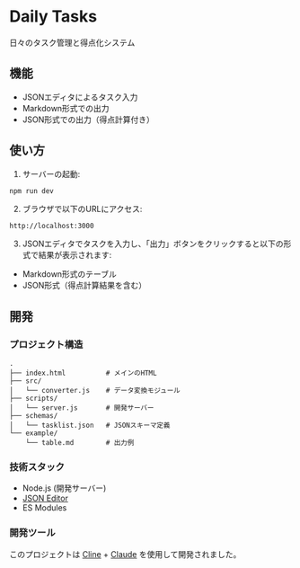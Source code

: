 # Daily Tasks

日々のタスク管理と得点化システム

## 機能

- JSONエディタによるタスク入力
- Markdown形式での出力
- JSON形式での出力（得点計算付き）

## 使い方

1. サーバーの起動:
```bash
npm run dev
```

2. ブラウザで以下のURLにアクセス:
```
http://localhost:3000
```

3. JSONエディタでタスクを入力し、「出力」ボタンをクリックすると以下の形式で結果が表示されます:
- Markdown形式のテーブル
- JSON形式（得点計算結果を含む）

## 開発

### プロジェクト構造

```
.
├── index.html          # メインのHTML
├── src/
│   └── converter.js    # データ変換モジュール
├── scripts/
│   └── server.js       # 開発サーバー
├── schemas/
│   └── tasklist.json   # JSONスキーマ定義
└── example/
    └── table.md        # 出力例
```

### 技術スタック

- Node.js (開発サーバー)
- [JSON Editor](https://github.com/json-editor/json-editor)
- ES Modules

### 開発ツール

このプロジェクトは [Cline](https://github.com/saoudrizwan/cline) + [Claude](https://www.anthropic.com/claude) を使用して開発されました。
